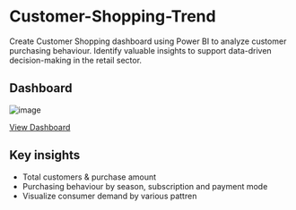 # Customer-Shopping-Trend

Create Customer Shopping dashboard using Power BI to analyze customer purchasing behaviour. Identify valuable insights to support data-driven decision-making in the retail sector.

## Dashboard

![image](https://github.com/user-attachments/assets/3dcb645a-bdaf-46a9-8c6d-5ce917123aea)


<a href = "https://github.com/Tehreem112/Customer-Shopping-Trend/blob/main/Customer%20Shopping%20Trends.pbix">View Dashboard</a>

## Key insights
- Total customers & purchase amount
- Purchasing behaviour by season, subscription and payment mode
- Visualize consumer demand by various pattren 
